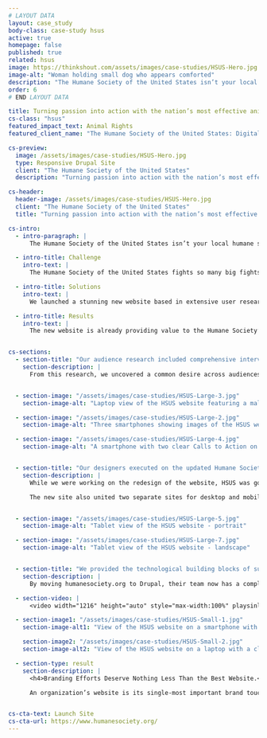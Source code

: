 ```yaml
---
# LAYOUT DATA
layout: case_study
body-class: case-study hsus
active: true
homepage: false
published: true
related: hsus
image: https://thinkshout.com/assets/images/case-studies/HSUS-Hero.jpg
image-alt: "Woman holding small dog who appears comforted"
description: "The Humane Society of the United States isn’t your local humane society or pet adoption center. Their mission is to end all forms of animal cruelty. From puppy mills to animal testing, and from trophy hunting to horse slaughter, they take on powerful forces like multibillion dollar industries and systemic governmental policies to bring about a more humane society for us all."
order: 6
# END LAYOUT DATA

title: Turning passion into action with the nation’s most effective animal protection organization.
cs-class: "hsus"
featured_impact_text: Animal Rights
featured_client_name: "The Humane Society of the United States: Digital Advocacy & User Journeys"

cs-preview:
  image: /assets/images/case-studies/HSUS-Hero.jpg
  type: Responsive Drupal Site
  client: "The Humane Society of the United States"
  description: "Turning passion into action with the nation’s most effective animal protection organization."

cs-header:
  header-image: /assets/images/case-studies/HSUS-Hero.jpg
  client: "The Humane Society of the United States"
  title: "Turning passion into action with the nation’s most effective animal protection organization."

cs-intro:
  - intro-paragraph: |
      The Humane Society of the United States isn’t your local humane society or pet adoption center. Their mission is to end all forms of animal cruelty. From puppy mills to animal testing, and from trophy hunting to horse slaughter, they take on powerful forces like multibillion dollar industries and systemic governmental policies to bring about a more humane society for us all.

  - intro-title: Challenge
    intro-text: |
      The Humane Society of the United States fights so many big fights spanning across issue areas and all 50 states. With such important but complex work, people were struggling to connect with the mission, and the website was suffering from content overload.

  - intro-title: Solutions
    intro-text: |
      We launched a stunning new website based in extensive user research that brought their new brand direction to life, streamlined and focused the content, and gave the Humane Society their first truly custom site complete with features and functionality tailored to meet their big goals.

  - intro-title: Results
    intro-text: |
      The new website is already providing value to the Humane Society’s rebranding efforts. As the organization’s single-most important brand touchpoint, it is clear that visitors are better understanding the mission, engaging with their work at a new level, and looking more into how to get involved.


cs-sections:
  - section-title: "Our audience research included comprehensive interviews and surveys of thousands of stakeholders — internal and external, current and lapsed."
    section-description: |
      From this research, we uncovered a common desire across audiences to be invited into the larger story of the Humane Society of the United States (HSUS). People wanted a richer understanding of their daily work and the impact of that work. But they weren’t finding the stories they wanted; they were buried amid outdated or unrelated content. To address this, we capitalized on the organization’s decision to emphasize their “big fights.” We outlined a strategy that brought every site visit to within a single click of action, so that no matter whether a visitor came from search, email, or banner ad, they would have an immediate way to understand the work of HSUS, and join the fight to end animal cruelty.


  - section-image: "/assets/images/case-studies/HSUS-Large-3.jpg"
    section-image-alt: "Laptop view of the HSUS website featuring a malnurished horse in a pen"

  - section-image: "/assets/images/case-studies/HSUS-Large-2.jpg"
    section-image-alt: "Three smartphones showing images of the HSUS website"

  - section-image: "/assets/images/case-studies/HSUS-Large-4.jpg"
    section-image-alt: "A smartphone with two clear Calls to Action on the HSUS website"


  - section-title: "Our designers executed on the updated Humane Society of the United States brand — and did it mobile-first."
    section-description: |
      While we were working on the redesign of the website, HSUS was going through a comprehensive rebranding that required a bold new design. We introduced powerful visual storytelling tools from videos and photos to strategic uses of typography and color.

      The new site also united two separate sites for desktop and mobile as one fully-responsive site. The old mobile site was outdated in mobile-first technology, and caused problems with site maintenance and performance reporting. Content on the new humanesociety.org was designed for mobile interaction from the ground up. We focused on defining clear goals for every interface, and designing user experiences that encouraged and fostered deeper user engagement into and across the site.


  - section-image: "/assets/images/case-studies/HSUS-Large-5.jpg"
    section-image-alt: "Tablet view of the HSUS website - portrait"

  - section-image: "/assets/images/case-studies/HSUS-Large-7.jpg"
    section-image-alt: "Tablet view of the HSUS website - landscape"


  - section-title: "We provided the technological building blocks of success, from better back-end controls to innovative front-end features."
    section-description: |
      By moving humanesociety.org to Drupal, their team now has a completely custom website for the first time in recent memory, with features and controls that allow them to make visiting the new website a totally on-brand, unique, and compelling experience. For example, in order to showcase their Big Fights in a meaningful way, we implemented cinemagraphs on those key pages — animated images that bring the animal to life right in front of your eyes. We also built exciting new popup functionality that slides in to the user’s view and then repeats further down the page, all completely customizable on a page-by-page basis.

  - section-video: |
      <video width="1216" height="auto" style="max-width:100%" playsinline autoplay loop muted markdown="0"><source src="/assets/images/case-studies/HSUS-puppy-mills.mp4" type="video/mp4" markdown="0"></video>

  - section-image1: "/assets/images/case-studies/HSUS-Small-1.jpg"
    section-image-alt1: "View of the HSUS website on a smartphone with a clear call to action"

    section-image2: "/assets/images/case-studies/HSUS-Small-2.jpg"
    section-image-alt2: "View of the HSUS website on a laptop with a clear call to action"

  - section-type: result
    section-description: |
      <h4>Branding Efforts Deserve Nothing Less Than the Best Website.</h4>

      An organization’s website is its single-most important brand touchpoint. When a brand is refreshed or redesigned, a website can make or break the realization of that new brand. We are committed to aligning every website strategy to our clients’ brand strategy. For HSUS, we figured out how to take a beautiful brand concept and design a cohesive digital execution. In strategy and technical functionality, we identified and built the structures needed for that brand to thrive. In these critical first months, the brand has been received with great excitement. We know that will only continue to increase as it is adopted by more established and new audiences.


cs-cta-text: Launch Site
cs-cta-url: https://www.humanesociety.org/
---
```

